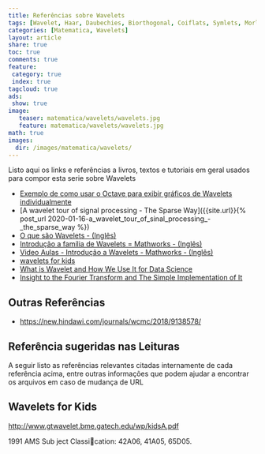 ```yaml
---
title: Referências sobre Wavelets
tags: [Wavelet, Haar, Daubechies, Biorthogonal, Coiflats, Symlets, Morlet, Mexican Hat, Meyer, octave]
categories: [Matematica, Wavelets]
layout: article
share: true
toc: true
comments: true
feature:
 category: true
 index: true
tagcloud: true
ads: 
 show: true
image:
   teaser: matematica/wavelets/wavelets.jpg
   feature: matematica/wavelets/wavelets.jpg
math: true
images:
  dir: /images/matematica/wavelets/
---
```


Listo aqui os links e referências a livros, textos e tutoriais em geral usados para compor esta serie sobre Wavelets

<!--more-->

* [Exemplo de como usar o Octave para exibir gráficos de Wavelets individualmente](https://stackoverflow.com/questions/59753557/what-should-i-do-to-plot-wavelets-on-octave/59756260#59756260)
* [A wavelet tour of signal processing - The Sparse Way]({{site.url}}{% post_url 2020-01-16-a_wavelet_tour_of_sinal_processing_-_the_sparse_way %})
* [O que são Wavelets - (Inglês)](https://www.mathworks.com/help/wavelet/gs/what-is-a-wavelet.html)
* [Introdução a família de Wavelets = Mathworks - (Inglês)](https://www.mathworks.com/help/wavelet/gs/introduction-to-the-wavelet-families.html)
* [Video Aulas - Introdução a Wavelets - Mathworks - (Inglês)](https://www.youtube.com/playlist?list=PLn8PRpmsu08ojy02wi4QLVzELM545Xw3p)
* [wavelets for kids](http://www.gtwavelet.bme.gatech.edu/wp/kidsA.pdf)
* [What is Wavelet and How We Use It for Data Science](https://towardsdatascience.com/what-is-wavelet-and-how-we-use-it-for-data-science-d19427699cef)
* [Insight to the Fourier Transform and The Simple Implementation of It](https://towardsdatascience.com/insight-to-the-fourier-transform-and-the-simple-implementation-of-it-eee293317efd)

## Outras Referências

* https://new.hindawi.com/journals/wcmc/2018/9138578/

## Referência sugeridas nas Leituras

A seguir listo as referências relevantes citadas internamente de cada referência acima, entre outras informações que podem ajudar a encontrar os arquivos em caso de mudança de URL

## Wavelets for Kids

http://www.gtwavelet.bme.gatech.edu/wp/kidsA.pdf

1991 AMS Sub ject Classication: 42A06, 41A05, 65D05.
